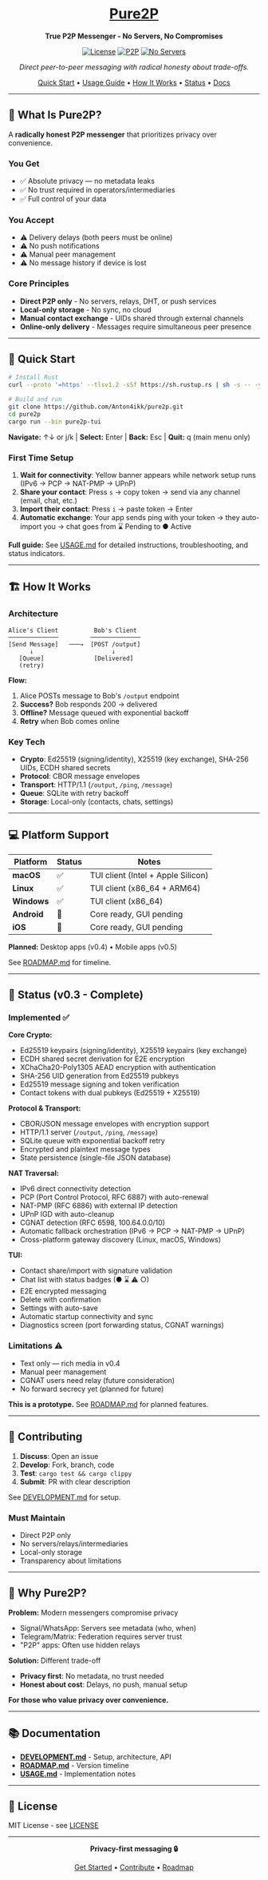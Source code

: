 <div align="center">

# [Pure2P](https://pure2p.com)

**True P2P Messenger - No Servers, No Compromises**

[![License](https://img.shields.io/badge/license-MIT-blue.svg)](LICENSE)
[![P2P](https://img.shields.io/badge/architecture-P2P-green.svg)]()
[![No Servers](https://img.shields.io/badge/servers-none-red.svg)]()

*Direct peer-to-peer messaging with radical honesty about trade-offs.*

[Quick Start](#-quick-start) • [Usage Guide](USAGE.md) • [How It Works](#-how-it-works) • [Status](#-status) • [Docs](DEVELOPMENT.md)

</div>

---

## 📖 What Is Pure2P?

A **radically honest P2P messenger** that prioritizes privacy over convenience.

### You Get
- ✅ Absolute privacy — no metadata leaks
- ✅ No trust required in operators/intermediaries
- ✅ Full control of your data

### You Accept
- ⚠️ Delivery delays (both peers must be online)
- ⚠️ No push notifications
- ⚠️ Manual peer management
- ⚠️ No message history if device is lost

### Core Principles
- **Direct P2P only** - No servers, relays, DHT, or push services
- **Local-only storage** - No sync, no cloud
- **Manual contact exchange** - UIDs shared through external channels
- **Online-only delivery** - Messages require simultaneous peer presence

---

## 🚀 Quick Start

```bash
# Install Rust
curl --proto '=https' --tlsv1.2 -sSf https://sh.rustup.rs | sh -s -- -y && source "$HOME/.cargo/env" && rustup toolchain install 1.90.0 && rustup default 1.90.0

# Build and run
git clone https://github.com/Anton4ikk/pure2p.git
cd pure2p
cargo run --bin pure2p-tui
```

**Navigate:** ↑↓ or j/k | **Select:** Enter | **Back:** Esc | **Quit:** q (main menu only)

### First Time Setup

1. **Wait for connectivity**: Yellow banner appears while network setup runs (IPv6 → PCP → NAT-PMP → UPnP)
2. **Share your contact**: Press `s` → copy token → send via any channel (email, chat, etc.)
3. **Import their contact**: Press `i` → paste token → Enter
4. **Automatic exchange**: Your app sends ping with your token → they auto-import you → chat goes from ⌛ Pending to ● Active

**Full guide:** See [USAGE.md](USAGE.md) for detailed instructions, troubleshooting, and status indicators.

---

## 🏗️ How It Works

### Architecture

```
Alice's Client          Bob's Client
──────────────         ──────────────
[Send Message]   ───→  [POST /output]
      ↓                      ↓
   [Queue]              [Delivered]
   (retry)
```

**Flow:**
1. Alice POSTs message to Bob's `/output` endpoint
2. **Success?** Bob responds 200 → delivered
3. **Offline?** Message queued with exponential backoff
4. **Retry** when Bob comes online

### Key Tech
- **Crypto**: Ed25519 (signing/identity), X25519 (key exchange), SHA-256 UIDs, ECDH shared secrets
- **Protocol**: CBOR message envelopes
- **Transport**: HTTP/1.1 (`/output`, `/ping`, `/message`)
- **Queue**: SQLite with retry backoff
- **Storage**: Local-only (contacts, chats, settings)

---

## 💻 Platform Support

| Platform | Status | Notes |
|----------|--------|-------|
| **macOS** | ✅ | TUI client (Intel + Apple Silicon) |
| **Linux** | ✅ | TUI client (x86_64 + ARM64) |
| **Windows** | ✅ | TUI client (x86_64) |
| **Android** | 🔄 | Core ready, GUI pending |
| **iOS** | 🔄 | Core ready, GUI pending |

**Planned:** Desktop apps (v0.4) • Mobile apps (v0.5)

See [ROADMAP.md](ROADMAP.md) for timeline.

---

## 🎯 Status (v0.3 - Complete)

### Implemented ✅

**Core Crypto:**
- Ed25519 keypairs (signing/identity), X25519 keypairs (key exchange)
- ECDH shared secret derivation for E2E encryption
- XChaCha20-Poly1305 AEAD encryption with authentication
- SHA-256 UID generation from Ed25519 pubkeys
- Ed25519 message signing and token verification
- Contact tokens with dual pubkeys (Ed25519 + X25519)

**Protocol & Transport:**
- CBOR/JSON message envelopes with encryption support
- HTTP/1.1 server (`/output`, `/ping`, `/message`)
- SQLite queue with exponential backoff retry
- Encrypted and plaintext message types
- State persistence (single-file JSON database)

**NAT Traversal:**
- IPv6 direct connectivity detection
- PCP (Port Control Protocol, RFC 6887) with auto-renewal
- NAT-PMP (RFC 6886) with external IP detection
- UPnP IGD with auto-cleanup
- CGNAT detection (RFC 6598, 100.64.0.0/10)
- Automatic fallback orchestration (IPv6 → PCP → NAT-PMP → UPnP)
- Cross-platform gateway discovery (Linux, macOS, Windows)

**TUI:**
- Contact share/import with signature validation
- Chat list with status badges (● ⌛ ⚠ ○)
- E2E encrypted messaging
- Delete with confirmation
- Settings with auto-save
- Automatic startup connectivity and sync
- Diagnostics screen (port forwarding status, CGNAT warnings)

### Limitations ⚠️

- Text only — rich media in v0.4
- Manual peer management
- CGNAT users need relay (future consideration)
- No forward secrecy yet (planned for future)

**This is a prototype.** See [ROADMAP.md](ROADMAP.md) for planned features.

---

## 🤝 Contributing

1. **Discuss**: Open an issue
2. **Develop**: Fork, branch, code
3. **Test**: `cargo test && cargo clippy`
4. **Submit**: PR with clear description

See [DEVELOPMENT.md](DEVELOPMENT.md) for setup.

### Must Maintain
- Direct P2P only
- No servers/relays/intermediaries
- Local-only storage
- Transparency about limitations

---

## 🎯 Why Pure2P?

**Problem:** Modern messengers compromise privacy
- Signal/WhatsApp: Servers see metadata (who, when)
- Telegram/Matrix: Federation requires server trust
- "P2P" apps: Often use hidden relays

**Solution:** Different trade-off
- **Privacy first**: No metadata, no trust needed
- **Honest about cost**: Delays, no push, manual setup

**For those who value privacy over convenience.**

---

## 📚 Documentation

- **[DEVELOPMENT.md](DEVELOPMENT.md)** - Setup, architecture, API
- **[ROADMAP.md](ROADMAP.md)** - Version timeline
- **[USAGE.md](USAGE.md)** - Implementation notes

---

## 📄 License

MIT License - see [LICENSE](LICENSE)

---

<div align="center">

**Privacy-first messaging 🔒**

[Get Started](#-quick-start) • [Contribute](#-contributing) • [Roadmap](ROADMAP.md)

</div>
